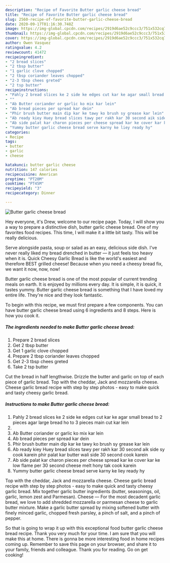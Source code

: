 ```yaml
---
description: "Recipe of Favorite Butter garlic cheese bread"
title: "Recipe of Favorite Butter garlic cheese bread"
slug: 2560-recipe-of-favorite-butter-garlic-cheese-bread
date: 2020-09-17T01:16:30.748Z
image: https://img-global.cpcdn.com/recipes/2919d6ae52c9ccc3/751x532cq70/butter-garlic-cheese-bread-recipe-main-photo.jpg
thumbnail: https://img-global.cpcdn.com/recipes/2919d6ae52c9ccc3/751x532cq70/butter-garlic-cheese-bread-recipe-main-photo.jpg
cover: https://img-global.cpcdn.com/recipes/2919d6ae52c9ccc3/751x532cq70/butter-garlic-cheese-bread-recipe-main-photo.jpg
author: Owen Vasquez
ratingvalue: 4.2
reviewcount: 41472
recipeingredient:
- "2 bread slices"
- "2 tbsp butter"
- "1 garlic clove chopped"
- "2 tbsp coriander leaves chopped"
- "2-3 tbsp chees greted"
- "2 tsp butter"
recipeinstructions:
- "Pahly 2 bread slices ke 2 side ke edges cut kar ke agar small bread to 2 pieces agar large bread ho to 3 pieces main cut kar lein"
- ""
- "Ab Butter coriander or garlic ko mix kar lein"
- "Ab bread pieces per spread kar dein"
- "Phir brush butter main dip kar ke tawy ko brush sy grease kar lein"
- "Ab ready kiey Huey bread slices tawy per rakh kar 30 second aik side sy cook karein phir palat kar butter wali side 30 second cook karein"
- "Ab side palat kar charon pieces per cheese spread kar ke cover kar ke low flame per 30 second cheese melt hony tak cook karein"
- "Yummy butter garlic cheese bread serve karny ke liey ready hy"
categories:
- Recipe
tags:
- butter
- garlic
- cheese

katakunci: butter garlic cheese 
nutrition: 147 calories
recipecuisine: American
preptime: "PT20M"
cooktime: "PT45M"
recipeyield: "3"
recipecategory: Dinner

---
```



![Butter garlic cheese bread](https://img-global.cpcdn.com/recipes/2919d6ae52c9ccc3/751x532cq70/butter-garlic-cheese-bread-recipe-main-photo.jpg)

Hey everyone, it's Drew, welcome to our recipe page. Today, I will show you a way to prepare a distinctive dish, butter garlic cheese bread. One of my favorites food recipes. This time, I will make it a little bit tasty. This will be really delicious.

Serve alongside pasta, soup or salad as an easy, delicious side dish. I&#39;ve never really liked my bread drenched in butter — it just feels too heavy when it is. Quick Cheesy Garlic Bread is like the world&#39;s easiest and therefore BEST grilled cheese! Because when you need a cheesy bread fix, we want it now, now, now!

Butter garlic cheese bread is one of the most popular of current trending meals on earth. It is enjoyed by millions every day. It is simple, it is quick, it tastes yummy. Butter garlic cheese bread is something that I have loved my entire life. They're nice and they look fantastic.


To begin with this recipe, we must first prepare a few components. You can have butter garlic cheese bread using 6 ingredients and 8 steps. Here is how you cook it.

<!--inarticleads1-->

##### The ingredients needed to make Butter garlic cheese bread:

1. Prepare 2 bread slices
1. Get 2 tbsp butter
1. Get 1 garlic clove chopped
1. Prepare 2 tbsp coriander leaves chopped
1. Get 2-3 tbsp chees greted
1. Take 2 tsp butter


Cut the bread in half lengthwise. Drizzle the butter and garlic on top of each piece of garlic bread. Top with the cheddar, Jack and mozzarella cheese. Cheese garlic bread recipe with step by step photos - easy to make quick and tasty cheesy garlic bread. 

<!--inarticleads2-->

##### Instructions to make Butter garlic cheese bread:

1. Pahly 2 bread slices ke 2 side ke edges cut kar ke agar small bread to 2 pieces agar large bread ho to 3 pieces main cut kar lein
1. 
1. Ab Butter coriander or garlic ko mix kar lein
1. Ab bread pieces per spread kar dein
1. Phir brush butter main dip kar ke tawy ko brush sy grease kar lein
1. Ab ready kiey Huey bread slices tawy per rakh kar 30 second aik side sy cook karein phir palat kar butter wali side 30 second cook karein
1. Ab side palat kar charon pieces per cheese spread kar ke cover kar ke low flame per 30 second cheese melt hony tak cook karein
1. Yummy butter garlic cheese bread serve karny ke liey ready hy


Top with the cheddar, Jack and mozzarella cheese. Cheese garlic bread recipe with step by step photos - easy to make quick and tasty cheesy garlic bread. Mix together garlic butter ingredients (butter, seasonings, oil, garlic, lemon zest and Parmesan). Cheese — For the most decadent garlic bread, we love to add shredded mozzarella or parmesan cheese to garlic butter mixture. Make a garlic butter spread by mixing softened butter with finely minced garlic, chopped fresh parsley, a pinch of salt, and a pinch of pepper. 

So that is going to wrap it up with this exceptional food butter garlic cheese bread recipe. Thank you very much for your time. I am sure that you will make this at home. There is gonna be more interesting food in home recipes coming up. Remember to save this page on your browser, and share it to your family, friends and colleague. Thank you for reading. Go on get cooking!
